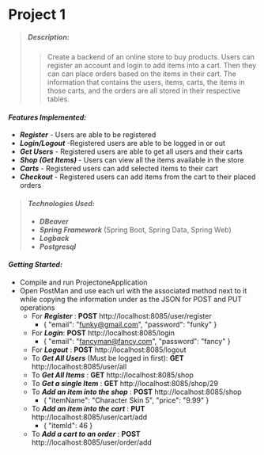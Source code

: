 # Project 1
>##### _Description:_
>>Create a backend of an online store to buy products. Users can register an account and login to add items into a cart. Then they can can place orders based on the items in their cart. The information that contains the users, items, carts, the items in those carts, and the orders are all stored in their respective tables.

#### _Features Implemented:_
- _**Register**_ - Users are able to be registered
- _**Login/Logout**_ -Registered users are able to be logged in or out
- _**Get Users**_ - Registered users are able to get all users and their carts
- _**Shop (Get Items)**_ - Users can view all the items available in the store
- _**Carts**_ - Registered users can add selected items to their cart
- _**Checkout**_ - Registered users can add items from the cart to their placed orders


>#### _Technologies Used:_
>- _**DBeaver**_
>- _**Spring Framework**_ (Spring Boot, Spring Data, Spring Web)
>- _**Logback**_
>- _**Postgresql**_

#### _Getting Started:_

- Compile and run ProjectoneApplication
- Open PostMan and use each url with the associated method next to it while copying the information under as the JSON for POST and PUT operations
  - For ***Register*** : **POST** http://localhost:8085/user/register 
    - {
      "email": "funky@gmail.com",
      "password": "funky"
      }
  - For ***Login***: **POST** http://localhost:8085/login
    - {
      "email": "fancyman@fancy.com",
      "password": "fancy"
      }
  - For ***Logout*** : **POST** http://localhost:8085/logout
  - To ***Get All Users*** (Must be logged in first): **GET** http://localhost:8085/user/all
  - To ***Get All Items*** : **GET** http://localhost:8085/shop
  - To ***Get a single Item*** : **GET** http://localhost:8085/shop/29
  - To ***Add an item into the shop*** : **POST** http://localhost:8085/shop
    - {
      "itemName": "Character Skin 5",
      "price": "9.99"
}
  - To ***Add an item into the cart*** : **PUT** http://localhost:8085/user/cart/add
      - { "itemId": 46 }
  - To ***Add a cart to an order*** : **POST** http://localhost:8085/user/order/add

